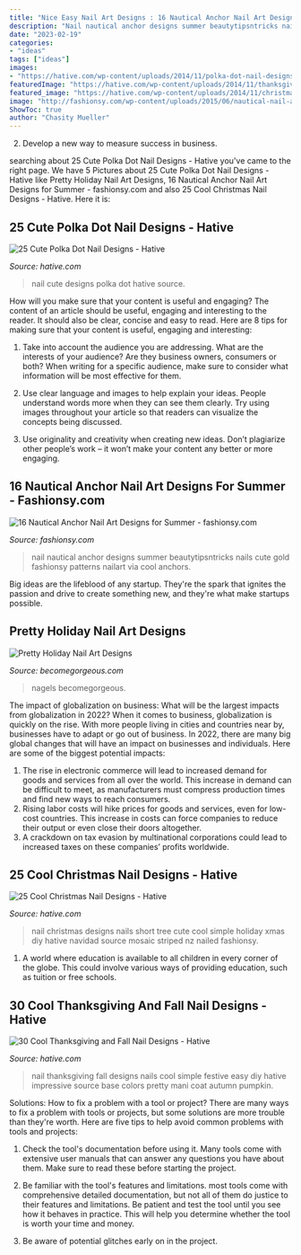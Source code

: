 ```yaml
---
title: "Nice Easy Nail Art Designs : 16 Nautical Anchor Nail Art Designs For Summer"
description: "Nail nautical anchor designs summer beautytipsntricks nails cute gold fashionsy patterns nailart via cool anchors"
date: "2023-02-19"
categories:
- "ideas"
tags: ["ideas"]
images:
- "https://hative.com/wp-content/uploads/2014/11/polka-dot-nail-designs/10-cute-polka-dot-nail-designs.jpg"
featuredImage: "https://hative.com/wp-content/uploads/2014/11/thanksgiving-nail-designs/15-thanksgiving-and-fall-nail-designs.jpg"
featured_image: "https://hative.com/wp-content/uploads/2014/11/christmas-nail-designs/18-cool-christmas-nail-designs.jpg"
image: "http://fashionsy.com/wp-content/uploads/2015/06/nautical-nail-art-celinedoesnails-1-630x630.jpg"
ShowToc: true
author: "Chasity Mueller"
---
```



2. Develop a new way to measure success in business.

	

		
searching about 25 Cute Polka Dot Nail Designs - Hative you've came to the right page. We have 5 Pictures about 25 Cute Polka Dot Nail Designs - Hative like Pretty Holiday Nail Art Designs, 16 Nautical Anchor Nail Art Designs for Summer - fashionsy.com and also 25 Cool Christmas Nail Designs - Hative. Here it is:
		
    
## 25 Cute Polka Dot Nail Designs - Hative

<img loading=lazy src="https://hative.com/wp-content/uploads/2014/11/polka-dot-nail-designs/10-cute-polka-dot-nail-designs.jpg" onerror="this.onerror=null;this.src='https://tse1.mm.bing.net/th?id=OIP.rUm0_XwE6LuNvn4OnaBMLQHaK3&amp;pid=15.1';" alt="25 Cute Polka Dot Nail Designs - Hative">

_Source: hative.com_

>nail cute designs polka dot hative source. 

	

How will you make sure that your content is useful and engaging?
The content of an article should be useful, engaging and interesting to the reader. It should also be clear, concise and easy to read. Here are 8 tips for making sure that your content is useful, engaging and interesting:
1. Take into account the audience you are addressing. What are the interests of your audience? Are they business owners, consumers or both? When writing for a specific audience, make sure to consider what information will be most effective for them.

2. Use clear language and images to help explain your ideas. People understand words more when they can see them clearly. Try using images throughout your article so that readers can visualize the concepts being discussed.

3. Use originality and creativity when creating new ideas. Don’t plagiarize other people’s work – it won’t make your content any better or more engaging.

    
## 16 Nautical Anchor Nail Art Designs For Summer - Fashionsy.com

<img loading=lazy src="http://fashionsy.com/wp-content/uploads/2015/06/nautical-nail-art-celinedoesnails-1-630x630.jpg" onerror="this.onerror=null;this.src='https://tse1.mm.bing.net/th?id=OIP.bvPjfkvJZdQcSSFLigPgqwHaHa&amp;pid=15.1';" alt="16 Nautical Anchor Nail Art Designs for Summer - fashionsy.com">

_Source: fashionsy.com_

>nail nautical anchor designs summer beautytipsntricks nails cute gold fashionsy patterns nailart via cool anchors. 

	

Big ideas are the lifeblood of any startup. They're the spark that ignites the passion and drive to create something new, and they're what make startups possible.

    
## Pretty Holiday Nail Art Designs

<img loading=lazy src="https://static.becomegorgeous.com/img/arts/2011/Jul/12/4949/lovely_nail_art.jpg" onerror="this.onerror=null;this.src='https://tse2.mm.bing.net/th?id=OIP.Uj7C0VkfLr0chFmBkOHu2AHaJ4&amp;pid=15.1';" alt="Pretty Holiday Nail Art Designs">

_Source: becomegorgeous.com_

>nagels becomegorgeous. 

	

The impact of globalization on business: What will be the largest impacts from globalization in 2022?
When it comes to business, globalization is quickly on the rise. With more people living in cities and countries near by, businesses have to adapt or go out of business. In 2022, there are many big global changes that will have an impact on businesses and individuals. Here are some of the biggest potential impacts: 
1) The rise in electronic commerce will lead to increased demand for goods and services from all over the world. This increase in demand can be difficult to meet, as manufacturers must compress production times and find new ways to reach consumers. 
2) Rising labor costs will hike prices for goods and services, even for low-cost countries. This increase in costs can force companies to reduce their output or even close their doors altogether. 
3) A crackdown on tax evasion by multinational corporations could lead to increased taxes on these companies’ profits worldwide.

    
## 25 Cool Christmas Nail Designs - Hative

<img loading=lazy src="https://hative.com/wp-content/uploads/2014/11/christmas-nail-designs/18-cool-christmas-nail-designs.jpg" onerror="this.onerror=null;this.src='https://tse3.mm.bing.net/th?id=OIP.CEC615-3Z9z-LlxS7Hd4lQHaF7&amp;pid=15.1';" alt="25 Cool Christmas Nail Designs - Hative">

_Source: hative.com_

>nail christmas designs nails short tree cute cool simple holiday xmas diy hative navidad source mosaic striped nz nailed fashionsy. 

	

1. A world where education is available to all children in every corner of the globe. This could involve various ways of providing education, such as tuition or free schools. 

    
## 30 Cool Thanksgiving And Fall Nail Designs - Hative

<img loading=lazy src="https://hative.com/wp-content/uploads/2014/11/thanksgiving-nail-designs/15-thanksgiving-and-fall-nail-designs.jpg" onerror="this.onerror=null;this.src='https://tse2.mm.bing.net/th?id=OIP.bVAgsciHFsigBCtoVky36AHaIF&amp;pid=15.1';" alt="30 Cool Thanksgiving and Fall Nail Designs - Hative">

_Source: hative.com_

>nail thanksgiving fall designs nails cool simple festive easy diy hative impressive source base colors pretty mani coat autumn pumpkin. 

	

Solutions: How to fix a problem with a tool or project?
There are many ways to fix a problem with tools or projects, but some solutions are more trouble than they're worth. Here are five tips to help avoid common problems with tools and projects:
1. Check the tool's documentation before using it. Many tools come with extensive user manuals that can answer any questions you have about them. Make sure to read these before starting the project.

2. Be familiar with the tool's features and limitations. most tools come with comprehensive detailed documentation, but not all of them do justice to their features and limitations. Be patient and test the tool until you see how it behaves in practice. This will help you determine whether the tool is worth your time and money.

3. Be aware of potential glitches early on in the project.

